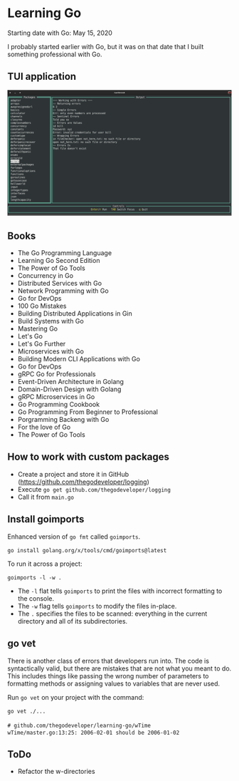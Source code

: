 # Learning Go

Starting date with Go: May 15, 2020

I probably started earlier with Go, but it was on that date that I built something professional with Go.

## TUI application

![TUI](images/learning-go.png "TUIs are better!")

## Books

- The Go Programming Language
- Learning Go Second Edition
- The Power of Go Tools
- Concurrency in Go
- Distributed Services with Go
- Network Programming with Go
- Go for DevOps
- 100 Go Mistakes
- Building Distributed Applications in Gin
- Build Systems with Go
- Mastering Go
- Let's Go
- Let's Go Further
- Microservices with Go
- Building Modern CLI Applications with Go
- Go for DevOps
- gRPC Go for Professionals
- Event-Driven Architecture in Golang
- Domain-Driven Design with Golang
- gRPC Microservices in Go
- Go Programming Cookbook
- Go Programming From Beginner to Professional
- Porgramming Backeng with Go
- For the love of Go
- The Power of Go Tools

## How to work with custom packages

- Create a project and store it in GitHub (https://github.com/thegodeveloper/logging)
- Execute `go get github.com/thegodeveloper/logging`
- Call it from `main.go`

## Install goimports

Enhanced version of `go fmt` called `goimports`.

```shell
go install golang.org/x/tools/cmd/goimports@latest
```

To run it across a project:

```shell
goimports -l -w .
```

- The `-l` flat tells `goimports` to print the files with incorrect formatting to the console.
- The `-w` flag tells `goimports` to modify the files in-place.
- The `.` specifies the files to be scanned: everything in the current directory and all of its subdirectories.

## go vet

There is another class of errors that developers run into. The code is syntactically valid, but there are mistakes that are not what you meant to do.
This includes things like passing the wrong number of parameters to formatting methods or assigning values to variables that are never used.

Run `go vet` on your project with the command:

```shell
go vet ./...

# github.com/thegodeveloper/learning-go/wTime
wTime/master.go:13:25: 2006-02-01 should be 2006-01-02
```

## ToDo

- Refactor the w-directories